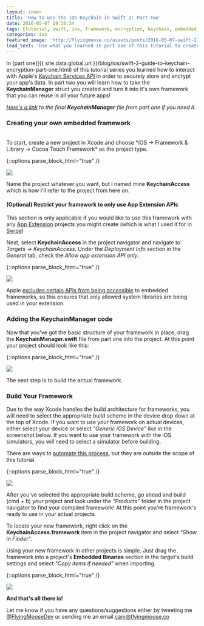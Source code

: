 ```yaml
---
layout: inner
title: 'How to use the iOS Keychain in Swift 2: Part Two'
date: 2016-05-07 19:30:34
tags: [tutorial, swift, ios, framework, encryption, keychain, embedded_framework]
categories: ios
featured_image: 'http://flyingmoose.co/assets/posts/2016-05-07-swift-2-guide-to-keychain-encryption-part-two/build-framework.png'
lead_text: 'Use what you learned in part one of this tutorial to create your own reusable embedded Swift framework to encrypt data in the iOS Keychain.'
---
```


In [part one]({{ site.data.global.url }}/blog/ios/swift-2-guide-to-keychain-encryption-part-one.html) of this tutorial series you learned how to interact with Apple's [Keychain Services API](https://developer.apple.com/library/ios/documentation/Security/Reference/keychainservices/) in order to securely store and encrypt your app's data. In part two you will learn how to take the **KeychainManager** struct you created and turn it into it's own framework that you can reuse in all your future apps!

*[Here's a link](https://gist.github.com/cabotmoose/529600f3c34b94acba151c3774d39aa1) to the final **KeychainManager** file from part one if you need it.*

### Creating your own embedded framework
<br>
To start, create a new project in Xcode and choose *iOS -> Framework & Library -> Cocoa Touch Framework* as the project type. 

{::options parse_block_html="true" /}

<img class="img-responsive" src="{{ site.data.global.url }}/assets/posts/2016-05-07-swift-2-guide-to-keychain-encryption-part-two/create-new-framework.png"/>


Name the project whatever you want, but I named mine **KeychainAccess** which is how I'll refer to the project from here on. 

#### (Optional) Restrict your framework to only use App Extension APIs 

This section is only applicable if you would like to use this framework with any [App Extension](https://developer.apple.com/library/ios/documentation/General/Conceptual/ExtensibilityPG/ExtensionScenarios.html) projects you might create (which is what I used it for in [Swipe](http://flyingmoose.co/swipe))

Next, select **KeychainAccess** in the project navigator and navigate to *Targets -> KeychainAccess*. Under the *Deployment Info* section in the *General* tab, check the *Allow app extension API only*. 

{::options parse_block_html="true" /}

<img class="img-responsive" src="{{ site.data.global.url }}/assets/posts/2016-05-07-swift-2-guide-to-keychain-encryption-part-two/allow-app-extensions.png"/>


Apple [excludes certain APIs from being accessible](https://developer.apple.com/library/ios/documentation/General/Conceptual/ExtensibilityPG/ExtensionOverview.html#//apple_ref/doc/uid/TP40014214-CH2-SW6) to embedded frameworks, so this ensures that only allowed system libraries are being used in your extension. 


### Adding the KeychainManager code 

Now that you've got the basic structure of your framework in place, drag the **KeychainManager.swift** file from part one into the project. At this point your project should look like this: 

{::options parse_block_html="true" /}

<img class="img-responsive" src="{{ site.data.global.url }}/assets/posts/2016-05-07-swift-2-guide-to-keychain-encryption-part-two/add-keychain-manager.png"/>


The next step is to build the actual framework. 

### Build Your Framework

Due to the way Xcode handles the build architecture for frameworks, you will need to select the appropriate build scheme in the device drop down at the top of Xcode. If you want to use your framework on actual devices, either select your device or select *"Generic iOS Device"* like in the screenshot below. If you want to use your framework with the iOS simulators, you will need to select a simulator before building. 

There are ways to [automate this process](https://gist.github.com/brett-stover-hs/8196a9c237f291542910/raw/fbce985f8ba5b872d88c0eab983136eb3b5b855a/frameworks_blogpost_merge_script.sh), but they are outside the scope of this tutorial. 


{::options parse_block_html="true" /}

<img class="img-responsive" src="{{ site.data.global.url }}/assets/posts/2016-05-07-swift-2-guide-to-keychain-encryption-part-two/build-framework.png"/>


After you've selected the appropriate build scheme, go ahead and build (cmd + b) your project and look under the *"Products"* folder in the project navigator to find your compiled framework! At this point you're framework's ready to use in your actual projects. 

To locate your new framework, right click on the **KeychainAccess.framework** item in the project navigator and select *"Show in Finder"*. 

Using your new framework in other projects is simple. Just drag the framework into a project's **Embedded Binaries** section in the target's build settings and select *"Copy items if needed"* when importing. 

{::options parse_block_html="true" /}

<img class="img-responsive" src="{{ site.data.global.url }}/assets/posts/2016-05-07-swift-2-guide-to-keychain-encryption-part-two/copy-framework.png"/>


**And that's all there is!**

Let me know if you have any questions/suggestions either by tweeting me [@FlyingMooseDev](https://twitter.com/FlyingMooseDev) or sending me an email [cam@flyingmoose.co](mailto:cam@flyingmoose.co)

